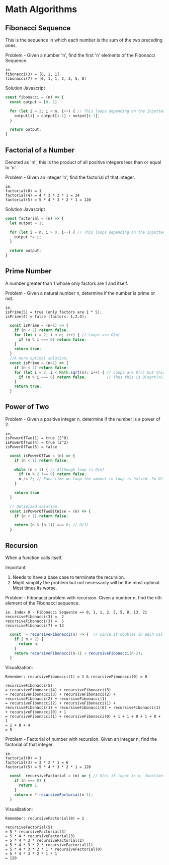 # Math Algorithms
## Fibonacci Sequence
This is the sequence in which each number is the sum of the two preceding ones.

Problem - Given a number 'n', find the first 'n' elements of the Fibonacci Sequence.
```
ie.
fibonacci(3) = [0, 1, 1]
fibonacci(7) = [0, 1, 1, 2, 3, 5, 8]
```

Solution Javascript
```js
const fibonacci = (n) => {
  const output = [0, 1]

  for (let i = 2; i < n; i++) { // This loops depending on the inputted size, O(n)
    output[i] = output[i-1] + output[i-1];
  }

  return output;
}
```

## Factorial of a Number
Denoted as 'n!', this is the product of all positive integers less than or equal to 'n'.

Problem - Given an integer 'n', find the factorial of that integer.
```
ie.
factorial(0) = 1
factorial(4) = 4 * 3 * 2 * 1 = 24
factorial(5) = 5 * 4 * 3 * 2 * 1 = 120
```

Solution Javascript
```js
const factorial = (n) => {
  let output = 1;

  for (let i = n; i > 0; i--) { // This loops depending on the inputted size, O(n)
    output *= i;
  }

  return output;
}
```

## Prime Number
A number greater than 1 whose only factors are 1 and itself.

Problem - Given a natural number n, determine if the number is prime or not.

```
ie.
isPrime(5) = true (only factors are 1 * 5);
isPrime(4) = false (factors: 1,2,4);
```

```js
  const isPrime = (n=1) => {
    if (n < 2) return false;
    for (let i = 2; i < n; i++) { // Loops are O(n)
      if (n % i === 0) return false;
    }
    return true;
  }
  //A more optimal solution,
  const isPrime = (n=1) => {
    if (n < 2) return false;
    for (let i = 2; i < Math.sqrt(n); i++) { // Loops are O(n) but this loop is limited to sqrt(n).
      if (n % i === 0) return false;         // Thus this is O(sqrt(n));
    }
    return true;
  }
```

## Power of Two
Problem - Given a positive integer n, determine if the number is a power of 2.

```
ie.
isPowerOfTwo(1) = true (2^0) 
isPowerOfTwo(4) = true (2^2)
isPowerOfTwo(5) = false
```

```js
  const isPowerOfTwo = (n) => {
    if (n < 1) return false;

    while (n > 1) { // Although loop is O(n)
      if (n % 2 !== 0) return false;
      n /= 2; // Each time we loop the amount to loop is halved. So O(logn)
    }

    return true
  }

  // Optimized solution
  const isPowerOfTwoBitWise = (n) => {
    if (n < 1) return false;

    return (n & (n-1)) === 0; // O(1)
  }
```

## Recursion
When a function calls itself.

Important:
1. Needs to have a base case to terminate the recursion.
2. Might simplify the problem but not necessarily will be the most optimal. Most times its worse.

Problem - Fibonacci problem with recursion. Given a number n, find the nth element of the Fibonacci sequence.

```
ie. Index 0 - Fibonacci Sequence => 0, 1, 1, 2, 3, 5, 8, 13, 21
recursiveFibonacci(3) =  2
recursiveFibonacci(3) =  5
recursiveFibonacci(7) = 13
```

```js
  const  = recursiveFibonacci(n) => {  // since it doubles in each call it is O(n^2);
    if ( n < 2) {
      return n;
    }
    return recursiveFibonacci(n-1) + recursiveFibonacci(n-2);
  }
```

Visualization:
```
Remember: recursiveFibonacci(1) = 1 & recursiveFibonacci(0) = 0

recursiveFibonacci(5)
= recursiveFibonacci(4) + recursiveFibonacci(3)
= recursiveFibonacci(3) + recursiveFibonacci(2) + recursiveFibonacci(2) + recursiveFibonacci(1)
= recursiveFibonacci(2) + recursiveFibonacci(1) + recursiveFibonacci(1) + recursiveFibonacci(0) + recursiveFibonacci(1) + recursiveFibonacci(0) + 1
= recursiveFibonacci(1) + recursiveFibonacci(0) + 1 + 1 + 0 + 1 + 0 + 1
= 1 + 0 + 4
= 5
```


Problem - Factorial of number with recursion. Given an integer n, find the factorial of that integer.

```
ie.
factorial(0) = 1 
factorial(3) = 3 * 2 * 1 = 6
factorial(5) = 5 * 4 * 3 * 2 * 1 = 120
```

```js
  const  recursiveFactorial = (n) => { // O(n) if input is n, function is called n times.
    if (n === 0) {
      return 1;
    }
    return n * recursiveFactorial(n-1);
  }
```

Visualization:
```
Remember: recursiveFactorial(0) = 1

recursiveFactorial(5)
= 5 * recursiveFactorial(4)
= 5 * 4 * recursiveFactorial(3)
= 5 * 4 * 3 * recursiveFactorial(2)
= 5 * 4 * 3 * 2 * recursiveFactorial(1)
= 5 * 4 * 3 * 2 * 1 * recursiveFactorial(0)
= 5 * 4 * 3 * 2 * 1 * 1
= 120
```